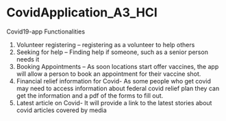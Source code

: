 # CovidApplication_A3_HCI
 
Covid19-app Functionalities 
1. Volunteer registering – registering as a volunteer to help others
2. Seeking for help – Finding help if someone, such as a senior person needs it 
3. Booking Appointments – As soon locations start offer vaccines, the app will allow a person to book an appointment for their vaccine shot. 
4. Financial relief information for Covid- As some people who get covid may need to access information about federal covid relief plan they can get the information and a pdf of the forms to fill out. 
5. Latest article on Covid- It will provide a link to the latest stories about covid articles covered by media
